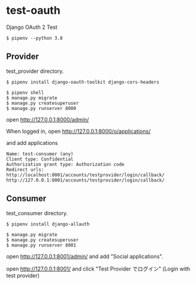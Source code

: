 # test-oauth

Django OAuth 2 Test

```
$ pipenv --python 3.8
```
## Provider

test_provider directory.

```
$ pipenv install django-oauth-toolkit django-cors-headers
```

```
$ pipenv shell
$ manage.py migrate
$ manage.py createsuperuser
$ manage.py runserver 8000
```

open http://127.0.0.1:8000/admin/

When logged in, open http://127.0.0.1:8000/o/applications/

and add applications

```
Name: test-consumer (any)
Client type: Confidential
Authorization grant type: Authorization code
Redirect urls:
http://localhost:8001/accounts/testprovider/login/callback/
http://127.0.0.1:8001/accounts/testprovider/login/callback/
```

## Consumer

test_consumer directory.

```
$ pipenv install django-allauth
```

```
$ manage.py migrate
$ manage.py createsuperuser
$ manage.py runserver 8001
```

open http://127.0.0.1:8001/admin/ and add "Social applications".

open http://127.0.0.1:8001/ and click "Test Provider でログイン" (Login with test provider)
